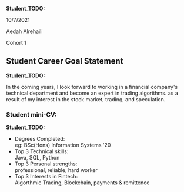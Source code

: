 __Student_TODO:__  

 10/7/2021 

Aedah Alrehaili 

Cohort 1


## Student Career Goal Statement 

   __Student_TODO:__ 
 
 In the coming years, I look forward to working in a financial company's technical department and become an expert in trading algorithms. as a result of my interest in the stock market, trading, and speculation.  
  

### Student mini-CV:

  __Student_TODO:__

  - Degrees Completed:    
        eg: BSc(Hons) Information Systems '20
  - Top 3 Technical skills:    
        Java, SQL, Python
  - Top 3 Personal strengths:   
        professional,  reliable, hard worker
  - Top 3 Interests in Fintech:    
        Algorthmic Trading, Blockchain, payments & remittence